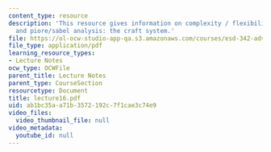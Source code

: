 ```yaml
---
content_type: resource
description: 'This resource gives information on complexity / flexibility analysis,
  and piore/sabel analysis: the craft system.'
file: https://ol-ocw-studio-app-qa.s3.amazonaws.com/courses/esd-342-advanced-system-architecture-spring-2006/ab1bc35aa71b3572192c7f1cae3c74e9_lecture16.pdf
file_type: application/pdf
learning_resource_types:
- Lecture Notes
ocw_type: OCWFile
parent_title: Lecture Notes
parent_type: CourseSection
resourcetype: Document
title: lecture16.pdf
uid: ab1bc35a-a71b-3572-192c-7f1cae3c74e9
video_files:
  video_thumbnail_file: null
video_metadata:
  youtube_id: null
---
```

